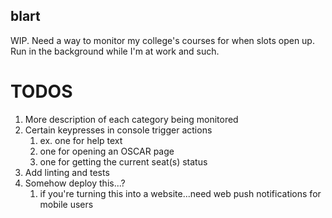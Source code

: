 ## blart

WIP. Need a way to monitor my college's courses for when slots open up. Run in the background while I'm at work and such.

# TODOS
1. More description of each category being monitored
1. Certain keypresses in console trigger actions
    1. ex. one for help text
    1. one for opening an OSCAR page
    1. one for getting the current seat(s) status
1. Add linting and tests
1. Somehow deploy this...?
    1. if you're turning this into a website...need web push notifications for mobile users
